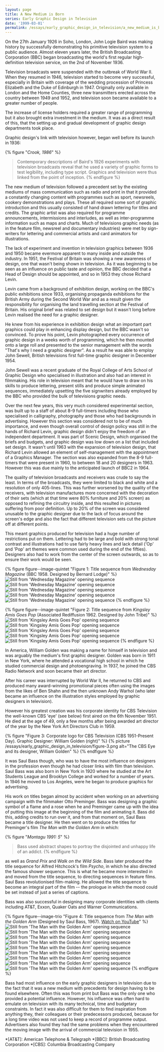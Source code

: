 ```yaml
---
layout: page
title: A New Medium is Born
series: Early Graphic Design in Television
date: '1999-03-01'
permalink: /essays/early_graphic_design_in_television/a_new_medium_is_born.html
---
```

On the 27th January 1926 in Soho, London, John Logie Baird was making history by successfully demonstrating his primitive television system to a public audience. Almost eleven years later, the British Broadcasting Corporation (BBC) began broadcasting the world's first regular high-definition television service, on the 2nd of November 1936.

Television broadcasts were suspended with the outbreak of World War II. When they resumed in 1946, television started to become very successful, especially in Britain with coverage of the wedding procession of Princess Elizabeth and the Duke of Edinburgh in 1947. Originally only available in London and the Home Counties, three new transmitters erected across the country between 1949 and 1952, and television soon became available to a greater number of people.

The increase of license holders required a greater range of programming but it also brought extra investment in the medium. It was as a direct result of this, that the setting up and gradual development of graphic design departments took place.

Graphic design's link with television however, began well before its launch in 1936:

{% figure "<cite>Crook, 1986</cite>" %}
> Contemporary descriptions of Baird's 1926 experiments with television broadcasts reveal that he used a variety of graphic forms to test legibility, including type script. Graphics and television were thus linked from the point of inception.
{% endfigure %}

The new medium of television followed a precedent set by the existing mediums of mass communication such as radio and print in that it provided a constantly changing content with programmes such as sport, newsreels, cookery demonstrations and plays. These all required some sort of graphic introduction and this usually consisted of hand drawn lettering for titles and credits. The graphic artist was also required for programme announcements, intermissions and interludes, as well as inter-programme information such as maps and charts. Much of televisions graphic needs (as in the feature film, newsreel and documentary industries) were met by sign-writers for lettering and commercial artists and card animators for illustrations.

The lack of experiment and invention in television graphics between 1936 and 1950 became evermore apparent to many inside and outside the industry. In 1951, the Festival of Britain was showing a new awareness of design, one that wasn't being shown in television. As it was beginning to be seen as an influence on public taste and opinion, the BBC decided that a Head of Design should be appointed, and so in 1953 they chose Richard Levin.

Levin came from a background of exhibition design, working on the BBC's public exhibitions since 1933, organising propaganda exhibitions for the British Army during the Second World War and as a result given the responsibility for organising the land travelling section at the Festival of Britain. His original brief was related to set design but it wasn't long before Levin realised the need for a graphic designer.

He knew from his experience in exhibition design what an important part graphics could play in enhancing display design, but the BBC wasn't so convinced. To prove his point, Levin photographed every occurrence of graphic design in a weeks worth of programming, which he then mounted onto a large roll and presented to the senior management with the words "That's why I need a graphic designer". As a result he was able to employ John Sewell, British televisions first full-time graphic designer in December 1954.

John Sewell was a recent graduate of the Royal College of Arts School of Graphic Design who specialised in illustration and also had an interest in filmmaking. His role in television meant that he would have to draw on his skills to produce lettering, present stills and produce simple animated sequences, immediately upsetting the five signwriters already employed by the BBC who provided the bulk of televisions graphic needs.

Over the next few years, this very much considered experimental section, was built up to a staff of about 8-9 full-timers including those who specialised in calligraphy, photography and those who had backgrounds in advertising. However this section was considered not to be of much importance, and even though overall control of design policy was still in the hands of Richard Levin, graphic design didn't enjoy the freedom of an independent department. It was part of Scenic Design, which organised the briefs and budgets, and graphic design was low down on a list that included set design. It wasn't until 1963 with the expansion of television design, that Richard Levin allowed an element of self-management with the appointment of a Graphics Manager. The section was also expanded from the 8-9 full-timers that were present in 1960, to between 18 and 20 designers in 1963. However this was due mainly to the anticipated launch of BBC2 in 1964.

The quality of television broadcasts and receivers was crude to say the least. In terms of the broadcasts, they were limited to black and white and a resolution of only 405-lines. This was further worsened by the quality of the receivers, with television manufactures more concerned with the decoration of their sets (which at that time were 80% furniture and 20% screen) as opposed to refining the circuitry inside, and this resulted in pictures suffering from poor definition. Up to 20% of the screen was considered unusable to the graphic designer due to the lack of focus around the screen's edge and also the fact that different television sets cut the picture off at different points.

This meant graphics produced for television had a huge number of restrictions put on them. Lettering had to be large and bold with strong tonal contrast and illustrations had to use fairly heavy lines and lack detail ('Op' and 'Pop' art themes were common used during the end of the fifties). Designers also had to work from the center of the screen outwards, so as to ensure their work would be seen.

{% figure figure--image-quintet "Figure 1: Title sequence from <cite>Wednesday Magazine</cite> (BBC 1958. Designed by Bernard Lodge)" %}
![Still from 'Wednesday Magazine' opening sequence](/assets/images/essays/early_graphic_design_in_television/figure-1a.png)
![Still from 'Wednesday Magazine' opening sequence](/assets/images/essays/early_graphic_design_in_television/figure-1b.png)
![Still from 'Wednesday Magazine' opening sequence](/assets/images/essays/early_graphic_design_in_television/figure-1c.png)
![Still from 'Wednesday Magazine' opening sequence](/assets/images/essays/early_graphic_design_in_television/figure-1d.png)
![Still from 'Wednesday Magazine' opening sequence](/assets/images/essays/early_graphic_design_in_television/figure-1e.png)
{% endfigure %}

{% figure figure--image-quintet "Figure 2: Title sequence from <cite>Kingsley Amis Goes Pop</cite> (Associated Rediffusion 1962. Designed by John Tribe)" %}
![Still from 'Kingsley Amis Goes Pop' opening sequence](/assets/images/essays/early_graphic_design_in_television/figure-2a.png)
![Still from 'Kingsley Amis Goes Pop' opening sequence](/assets/images/essays/early_graphic_design_in_television/figure-2b.png)
![Still from 'Kingsley Amis Goes Pop' opening sequence](/assets/images/essays/early_graphic_design_in_television/figure-2c.png)
![Still from 'Kingsley Amis Goes Pop' opening sequence](/assets/images/essays/early_graphic_design_in_television/figure-2d.png)
![Still from 'Kingsley Amis Goes Pop' opening sequence](/assets/images/essays/early_graphic_design_in_television/figure-2e.png)
{% endfigure %}

In America, William Golden was making a name for himself in television and was arguably the medium's first graphic designer. Golden was born in 1911 in New York, where he attended a vocational high school in which he studied commercial design and photoengraving. In 1937, he joined the CBS Radio Network and soon became their art director.

After his career was interrupted by World War II, he returned to CBS and produced many award-winning promotional pieces often using the images from the likes of Ben Shahn and the then unknown Andy Warhol (who later became an influence on the illustration styles employed by graphic designers in television).

However his greatest creation was his corporate identity for CBS Television the well-known CBS 'eye' (see below) first aired on the 6th November 1951. He died at the age of 49, only a few months after being awarded art director of the year by the New York Art Directors Club in 1959.

{% figure "Figure 3: Corporate logo for CBS Television (CBS 1951-Present Day). Graphic Designer: William Golden (right)" %}
{% picture /essays/early_graphic_design_in_television/figure-3.png alt="The CBS Eye and its designer, William Golden" %}
{% endfigure %}

It was Saul Bass though, who was to have the most influence on designers in the profession even though he had closer links with film than television. Saul Bass was also born in New York in 1920 where he studied at the Art Students League and Brooklyn College and worked for a number of years. In 1946 he moved to Los Angeles, were he began to produce graphics for advertising.

His work on titles began almost by accident when working on an advertising campaign with the filmmaker Otto Preminger. Bass was designing a graphic symbol of a flame and a rose when he and Preminger came up with the idea of putting this image at the beginning of the film and animating it. Bass did this, adding credits to run over it, and from that moment on, Saul Bass became a title designer. He then went on to produce the titles for Preminger's film <cite>The Man with the Golden Arm</cite> in which:

{% figure "<cite>Montagu 1991: 5</cite>" %}
> Bass used abstract shapes to portray the disjointed and unhappy life of an addict.
{% endfigure %}

as well as <cite>Grand Prix</cite> and <cite>Walk on the Wild Side</cite>. Bass later produced the title sequence for Alfred Hitchcock's film <cite>Psycho</cite>, in which he also directed the famous shower sequence. This is what he became more interested in and moved from the title sequence, to directing sequences in feature films. Saul Bass revolutionised film-making. He allowed the title sequence to become an integral part of the film -- the prologue in which the mood could be set instead of just a series of captions.

Bass was also successful in designing many corporate identities with clients including AT&T, Exxon, Quaker Oats and Warner Communications.

{% figure figure--image-trio "Figure 4: Title sequence from <cite>The Man with the Golden Arm</cite> (Designed by Saul Bass, 1967). [Watch on YouTube](https://www.youtube.com/watch?v=eGnpJ_KdqZE)" %}
![Still from 'The Man with the Golden Arm' opening sequence](/assets/images/essays/early_graphic_design_in_television/figure-4a.png)
![Still from 'The Man with the Golden Arm' opening sequence](/assets/images/essays/early_graphic_design_in_television/figure-4b.png)
![Still from 'The Man with the Golden Arm' opening sequence](/assets/images/essays/early_graphic_design_in_television/figure-4c.png)
![Still from 'The Man with the Golden Arm' opening sequence](/assets/images/essays/early_graphic_design_in_television/figure-4d.png)
![Still from 'The Man with the Golden Arm' opening sequence](/assets/images/essays/early_graphic_design_in_television/figure-4e.png)
![Still from 'The Man with the Golden Arm' opening sequence](/assets/images/essays/early_graphic_design_in_television/figure-4f.png)
![Still from 'The Man with the Golden Arm' opening sequence](/assets/images/essays/early_graphic_design_in_television/figure-4g.png)
![Still from 'The Man with the Golden Arm' opening sequence](/assets/images/essays/early_graphic_design_in_television/figure-4h.png)
![Still from 'The Man with the Golden Arm' opening sequence](/assets/images/essays/early_graphic_design_in_television/figure-4i.png)
{% endfigure %}

Bass had most influence on the early graphic designers in television due to the fact that it was a new medium with precedents for design having to be found elsewhere. Often this was from print but Bass was the only one who provided a potential influence. However, his influence was often hard to emulate on television with its many technical, time and budgetary constraints. In fact it was also difficult for them to find inspiration from anything they, their colleagues or their predecessors produced, because for a long time video was not used to keep a record of programme output. Advertisers also found they had the same problems when they encountered the moving image with the arrival of commercial television in 1955.

*[AT&T]: American Telephone & Telegraph
*[BBC]: British Broadcasting Corporation
*[CBS]: Columbia Broadcasting Company
